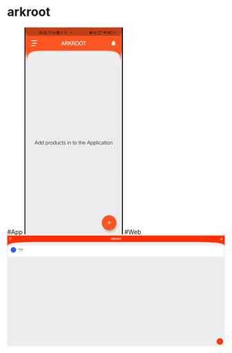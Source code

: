 # arkroot
#App
![alt text](https://github.com/aniteshreddy/arkroot/blob/main/gggg.gif)
#Web
![web version](https://github.com/aniteshreddy/arkroot/blob/main/chrome.png)


